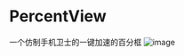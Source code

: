 # PercentView
一个仿制手机卫士的一键加速的百分框
![image](https://github.com/569518423/PercentView/tree/master/app/src/main/res/raw/percent.gif)
